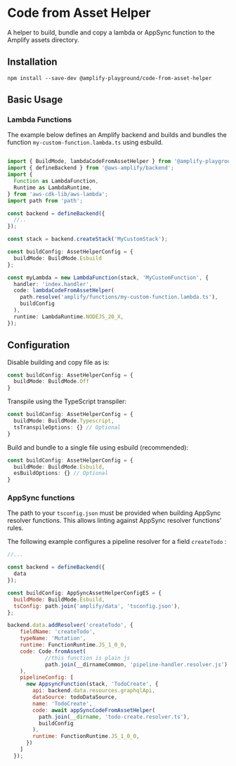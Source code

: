 # Code from Asset Helper

A helper to build, bundle and copy a lambda or AppSync function to the Amplify assets directory. 

## Installation

`npm install --save-dev @amplify-playground/code-from-asset-helper`


## Basic Usage

### Lambda Functions

The example below defines an Amplify backend and builds and bundles the function `my-custom-function.lambda.ts` using esbuild.

```ts

import { BuildMode, lambdaCodeFromAssetHelper } from '@amplify-playground/code-from-asset-helper';
import { defineBackend } from '@aws-amplify/backend';
import {
  Function as LambdaFunction,
  Runtime as LambdaRuntime,
} from 'aws-cdk-lib/aws-lambda';
import path from 'path';

const backend = defineBackend({
  //..
});

const stack = backend.createStack('MyCustomStack');

const buildConfig: AssetHelperConfig = { 
  buildMode: BuildMode.Esbuild
};

const myLambda = new LambdaFunction(stack, 'MyCustomFunction', {
  handler: 'index.handler',
  code: lambdaCodeFromAssetHelper(
    path.resolve('amplify/functions/my-custom-function.lambda.ts'),
    buildConfig
  ),
  runtime: LambdaRuntime.NODEJS_20_X,
});


```

## Configuration

Disable building and copy file as is:

```ts 
const buildConfig: AssetHelperConfig = { 
  buildMode: BuildMode.Off
}

```

Transpile using the TypeScript transpiler:

```ts 
const buildConfig: AssetHelperConfig = { 
  buildMode: BuildMode.Typescript,
  tsTranspileOptions: {} // Optional
}

```

Build and bundle to a single file using esbuild (recommended):

```ts 
const buildConfig: AssetHelperConfig = { 
  buildMode: BuildMode.Esbuild,
  esBuildOptions: {} // Optional
}

```
### AppSync functions

The path to your `tsconfig.json` must be provided when building AppSync resolver functions. This allows linting against AppSync resolver functions' rules. 

The following example configures a pipeline resolver for a field `createTodo` :

```js
//...

const backend = defineBackend({
  data
});

const buildConfig: AppSyncAssetHelperConfigES = {
  buildMode: BuildMode.Esbuild,
  tsConfig: path.join('amplify/data', 'tsconfig.json'),
};

backend.data.addResolver('createTodo', {
    fieldName: 'createTodo',
    typeName: 'Mutation',
    runtime: FunctionRuntime.JS_1_0_0,
    code: Code.fromAsset(
            //this function is plain js
            path.join(__dirnameCommon, 'pipeline-handler.resolver.js') 
    ),
    pipelineConfig: [
      new AppsyncFunction(stack, 'TodoCreate', {
        api: backend.data.resources.graphqlApi,
        dataSource: todoDataSource,
        name: 'TodoCreate',
        code: await appSyncCodeFromAssetHelper(
          path.join(__dirname, 'todo-create.resolver.ts'), 
          buildConfig
        ),
        runtime: FunctionRuntime.JS_1_0_0,
      })
    ]
  });

```